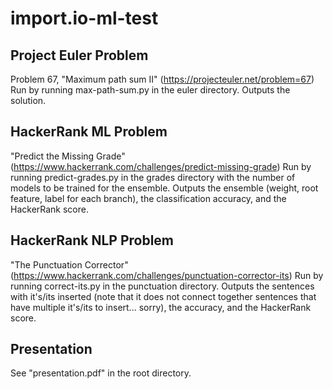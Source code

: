 # import.io-ml-test

## Project Euler Problem
Problem 67, "Maximum path sum II" (https://projecteuler.net/problem=67)
Run by running max-path-sum.py in the euler directory.  Outputs the solution.

## HackerRank ML Problem
"Predict the Missing Grade" (https://www.hackerrank.com/challenges/predict-missing-grade)
Run by running predict-grades.py in the grades directory with the number of models to be trained for the ensemble.  Outputs the ensemble (weight, root feature, label for each branch), the classification accuracy, and the HackerRank score.

## HackerRank NLP Problem
"The Punctuation Corrector" (https://www.hackerrank.com/challenges/punctuation-corrector-its)
Run by running correct-its.py in the punctuation directory.  Outputs the sentences with it's/its inserted (note that it does not connect together sentences that have multiple it's/its to insert... sorry), the accuracy, and the HackerRank score.

## Presentation
See "presentation.pdf" in the root directory.